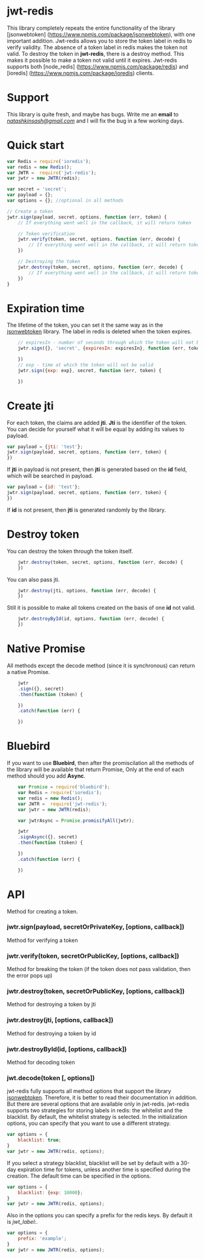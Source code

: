 # jwt-redis

This library completely repeats the entire functionality of the library [jsonwebtoken] (https://www.npmjs.com/package/jsonwebtoken), with one important addition.
Jwt-redis allows you to store the token label in redis to verify validity.
The absence of a token label in redis makes the token not valid. To destroy the token in **jwt-redis**, there is a destroy method.
This makes it possible to make a token not valid until it expires.
Jwt-redis supports both [node_redis] (https://www.npmjs.com/package/redis) and [ioredis] (https://www.npmjs.com/package/ioredis) clients.

# Support

This library is quite fresh, and maybe has bugs. Write me an **email** to *natashkinsash@gmail.com* and I will fix the bug in a few working days.

# Quick start

```javascript
var Redis = require('ioredis');
var redis = new Redis();
var JWTR =  require('jwt-redis');
var jwtr = new JWTR(redis);

var secret = 'secret';
var payload = {};
var options = {}; //optional in all methods

// Create a token
jwtr.sign(payload, secret, options, function (err, token) {
    // If everything went well in the callback, it will return token

    // Token verification
    jwtr.verify(token, secret, options, function (err, decode) {
        // If everything went well in the callback, it will return token payload
    })

    // Destroying the token
    jwtr.destroy(token, secret, options, function (err, decode) {
        // If everything went well in the callback, it will return token payload
    })
}
```

# Expiration time
The lifetime of the token, you can set it the same way as in the [jsonwebtoken](https://www.npmjs.com/package/jsonwebtoken) library.
The label in redis is deleted when the token expires.
```javascript
    // expiresIn - number of seconds through which the token will not be valid
    jwtr.sign({}, 'secret', {expiresIn: expiresIn}, function (err, token) {

    })
    // exp - time at which the token will not be valid
    jwtr.sign({exp: exp}, secret, function (err, token) {

    })
```

# Create jti

For each token, the claims are added **jti**. **Jti** is the identifier of the token.
You can decide for yourself what it will be equal by adding its values to payload.

```javascript
var payload = {jti: 'test'};
jwtr.sign(payload, secret, options, function (err, token) {
})
```

If **jti** in payload is not present, then **jti** is generated based on the **id** field, which will be searched in payload.

```javascript
var payload = {id: 'test'};
jwtr.sign(payload, secret, options, function (err, token) {
})
```

If **id** is not present, then **jti** is generated randomly by the library.

# Destroy token

You can destroy the token through the token itself.

```javascript
    jwtr.destroy(token, secret, options, function (err, decode) {
    })
```
You can also pass jti.

```javascript
    jwtr.destroy(jti, options, function (err, decode) {
    })
```

Still it is possible to make all tokens created on the basis of one **id** not valid.

```javascript
    jwtr.destroyById(id, options, function (err, decode) {
    })
```

# Native Promise

All methods except the decode method (since it is synchronous) can return a native Promise.

```javascript
    jwtr
    .sign({}, secret)
    .then(function (token) {

    })
    .catch(function (err) {

    })
```

# Bluebird

If you want to use **Bluebird**, then after the promiscilation all the methods of the library will be available that return Promise,
Only at the end of each method should you add **Async**.

```javascript
    var Promise = require('bluebird');
    var Redis = require('ioredis');
    var redis = new Redis();
    var JWTR =  require('jwt-redis');
    var jwtr = new JWTR(redis);

    var jwtrAsync = Promise.promisifyAll(jwtr);

    jwtr
    .signAsync({}, secret)
    .then(function (token) {

    })
    .catch(function (err) {

    })
```

# API

Method for creating a token.
### jwtr.sign(payload, secretOrPrivateKey, [options, callback]) ###

Method for verifying a token
### jwtr.verify(token, secretOrPublicKey, [options, callback]) ###

Method for breaking the token (if the token does not pass validation, then the error pops up)
### jwtr.destroy(token, secretOrPublicKey, [options, callback]) ###

Method for destroying a token by jti
### jwtr.destroy(jti, [options, callback]) ###

Method for destroying a token by id
### jwtr.destroyById(id, [options, callback]) ###

Method for decoding token
### jwt.decode(token [, options]) ###

jwt-redis fully supports all method options that support the library [jsonwebtoken](https://www.npmjs.com/package/jsonwebtoken).
Therefore, it is better to read their documentation in addition. But there are several options that are available only in jwt-redis.
jwt-redis supports two strategies for storing labels in redis: the whitelist and the blacklist. By default, the whitelist strategy is selected.
In the initialization options, you can specify that you want to use a different strategy.

```javascript
var options = {
    blacklist: true;
}
var jwtr = new JWTR(redis, options);
```
If you select a strategy blacklist, blacklist will be set by default with a 30-day expiration time for tokens, unless another time is specified during the creation.
The default time can be specified in the options.

```javascript
var options = {
    blacklist: {exp: 10000};
}
var jwtr = new JWTR(redis, options);
```

Also in the options you can specify a prefix for the redis keys. By default it is *jwt_label:*.

```javascript
var options = {
    prefix: 'example';
}
var jwtr = new JWTR(redis, options);
```
